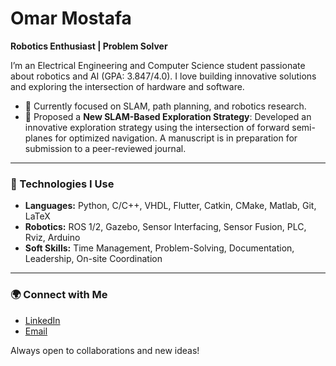 # Omar Mostafa

**Robotics Enthusiast | Problem Solver**

I’m an Electrical Engineering and Computer Science student passionate about robotics and AI (GPA: 3.847/4.0). I love building innovative solutions and exploring the intersection of hardware and software.

- 🌱 Currently focused on SLAM, path planning, and robotics research.
- 🧠 Proposed a **New SLAM-Based Exploration Strategy**: Developed an innovative exploration strategy using the intersection of forward semi-planes for optimized navigation. A manuscript is in preparation for submission to a peer-reviewed journal.
---
### 🔧 Technologies I Use

- **Languages:** Python, C/C++, VHDL, Flutter, Catkin, CMake, Matlab, Git, LaTeX
- **Robotics:** ROS 1/2, Gazebo, Sensor Interfacing, Sensor Fusion, PLC, Rviz, Arduino
- **Soft Skills:** Time Management, Problem-Solving, Documentation, Leadership, On-site Coordination
---
### 🌍 Connect with Me

- [LinkedIn](https://www.linkedin.com/in/omar-mostafa-0633371b6/)
- [Email](mailto:omm7813@nyu.edu)

Always open to collaborations and new ideas!
